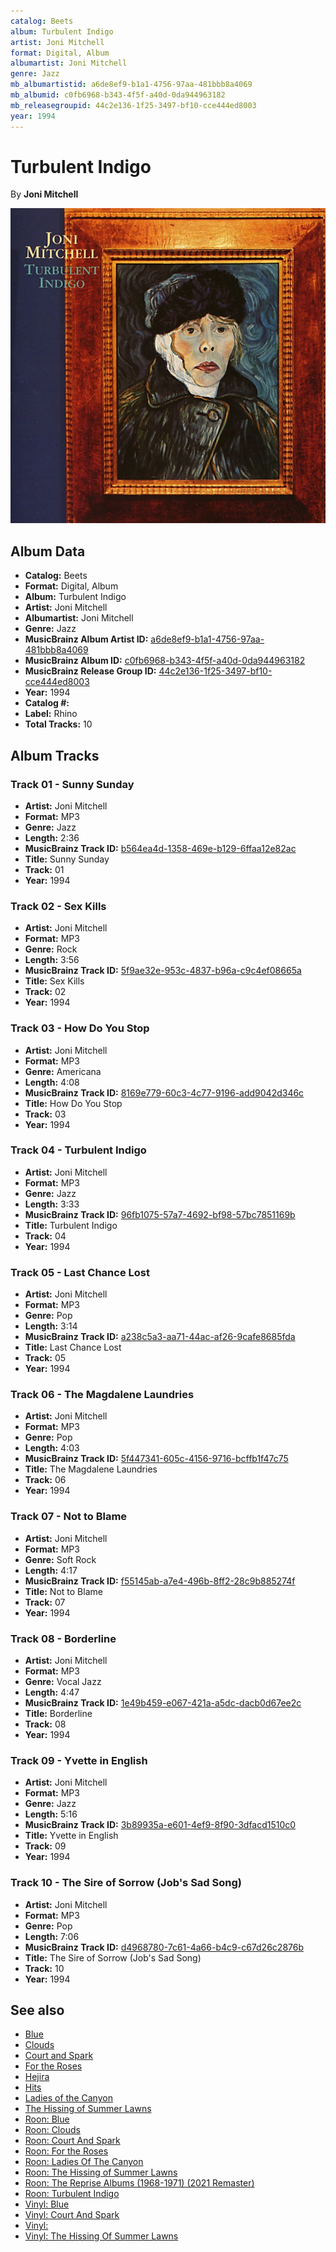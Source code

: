 ```yaml
---
catalog: Beets
album: Turbulent Indigo
artist: Joni Mitchell
format: Digital, Album
albumartist: Joni Mitchell
genre: Jazz
mb_albumartistid: a6de8ef9-b1a1-4756-97aa-481bbb8a4069
mb_albumid: c0fb6968-b343-4f5f-a40d-0da944963182
mb_releasegroupid: 44c2e136-1f25-3497-bf10-cce444ed8003
year: 1994
---
```


# Turbulent Indigo

By **Joni Mitchell**

![](../../assets/beetscovers/Joni_Mitchell-Turbulent_Indigo.jpg)

## Album Data

- **Catalog:** Beets
- **Format:** Digital, Album
- **Album:** Turbulent Indigo
- **Artist:** Joni Mitchell
- **Albumartist:** Joni Mitchell
- **Genre:** Jazz
- **MusicBrainz Album Artist ID:** [a6de8ef9-b1a1-4756-97aa-481bbb8a4069](https://musicbrainz.org/artist/a6de8ef9-b1a1-4756-97aa-481bbb8a4069)
- **MusicBrainz Album ID:** [c0fb6968-b343-4f5f-a40d-0da944963182](https://musicbrainz.org/release/c0fb6968-b343-4f5f-a40d-0da944963182)
- **MusicBrainz Release Group ID:** [44c2e136-1f25-3497-bf10-cce444ed8003](https://musicbrainz.org/release-group/44c2e136-1f25-3497-bf10-cce444ed8003)
- **Year:** 1994
- **Catalog #:** 
- **Label:** Rhino
- **Total Tracks:** 10

## Album Tracks

### Track 01 - Sunny Sunday

- **Artist:** Joni Mitchell
- **Format:** MP3
- **Genre:** Jazz
- **Length:** 2:36
- **MusicBrainz Track ID:** [b564ea4d-1358-469e-b129-6ffaa12e82ac](https://musicbrainz.org/recording/b564ea4d-1358-469e-b129-6ffaa12e82ac)
- **Title:** Sunny Sunday
- **Track:** 01
- **Year:** 1994

### Track 02 - Sex Kills

- **Artist:** Joni Mitchell
- **Format:** MP3
- **Genre:** Rock
- **Length:** 3:56
- **MusicBrainz Track ID:** [5f9ae32e-953c-4837-b96a-c9c4ef08665a](https://musicbrainz.org/recording/5f9ae32e-953c-4837-b96a-c9c4ef08665a)
- **Title:** Sex Kills
- **Track:** 02
- **Year:** 1994

### Track 03 - How Do You Stop

- **Artist:** Joni Mitchell
- **Format:** MP3
- **Genre:** Americana
- **Length:** 4:08
- **MusicBrainz Track ID:** [8169e779-60c3-4c77-9196-add9042d346c](https://musicbrainz.org/recording/8169e779-60c3-4c77-9196-add9042d346c)
- **Title:** How Do You Stop
- **Track:** 03
- **Year:** 1994

### Track 04 - Turbulent Indigo

- **Artist:** Joni Mitchell
- **Format:** MP3
- **Genre:** Jazz
- **Length:** 3:33
- **MusicBrainz Track ID:** [96fb1075-57a7-4692-bf98-57bc7851169b](https://musicbrainz.org/recording/96fb1075-57a7-4692-bf98-57bc7851169b)
- **Title:** Turbulent Indigo
- **Track:** 04
- **Year:** 1994

### Track 05 - Last Chance Lost

- **Artist:** Joni Mitchell
- **Format:** MP3
- **Genre:** Pop
- **Length:** 3:14
- **MusicBrainz Track ID:** [a238c5a3-aa71-44ac-af26-9cafe8685fda](https://musicbrainz.org/recording/a238c5a3-aa71-44ac-af26-9cafe8685fda)
- **Title:** Last Chance Lost
- **Track:** 05
- **Year:** 1994

### Track 06 - The Magdalene Laundries

- **Artist:** Joni Mitchell
- **Format:** MP3
- **Genre:** Pop
- **Length:** 4:03
- **MusicBrainz Track ID:** [5f447341-605c-4156-9716-bcffb1f47c75](https://musicbrainz.org/recording/5f447341-605c-4156-9716-bcffb1f47c75)
- **Title:** The Magdalene Laundries
- **Track:** 06
- **Year:** 1994

### Track 07 - Not to Blame

- **Artist:** Joni Mitchell
- **Format:** MP3
- **Genre:** Soft Rock
- **Length:** 4:17
- **MusicBrainz Track ID:** [f55145ab-a7e4-496b-8ff2-28c9b885274f](https://musicbrainz.org/recording/f55145ab-a7e4-496b-8ff2-28c9b885274f)
- **Title:** Not to Blame
- **Track:** 07
- **Year:** 1994

### Track 08 - Borderline

- **Artist:** Joni Mitchell
- **Format:** MP3
- **Genre:** Vocal Jazz
- **Length:** 4:47
- **MusicBrainz Track ID:** [1e49b459-e067-421a-a5dc-dacb0d67ee2c](https://musicbrainz.org/recording/1e49b459-e067-421a-a5dc-dacb0d67ee2c)
- **Title:** Borderline
- **Track:** 08
- **Year:** 1994

### Track 09 - Yvette in English

- **Artist:** Joni Mitchell
- **Format:** MP3
- **Genre:** Jazz
- **Length:** 5:16
- **MusicBrainz Track ID:** [3b89935a-e601-4ef9-8f90-3dfacd1510c0](https://musicbrainz.org/recording/3b89935a-e601-4ef9-8f90-3dfacd1510c0)
- **Title:** Yvette in English
- **Track:** 09
- **Year:** 1994

### Track 10 - The Sire of Sorrow (Job's Sad Song)

- **Artist:** Joni Mitchell
- **Format:** MP3
- **Genre:** Pop
- **Length:** 7:06
- **MusicBrainz Track ID:** [d4968780-7c61-4a66-b4c9-c67d26c2876b](https://musicbrainz.org/recording/d4968780-7c61-4a66-b4c9-c67d26c2876b)
- **Title:** The Sire of Sorrow (Job's Sad Song)
- **Track:** 10
- **Year:** 1994


## See also

- [Blue](Blue.md)
- [Clouds](Clouds.md)
- [Court and Spark](Court_and_Spark.md)
- [For the Roses](For_the_Roses.md)
- [Hejira](Hejira.md)
- [Hits](Hits.md)
- [Ladies of the Canyon](Ladies_of_the_Canyon.md)
- [The Hissing of Summer Lawns](The_Hissing_of_Summer_Lawns.md)
- [Roon: Blue](../../Roon/Joni_Mitchell/Blue.md)
- [Roon: Clouds](../../Roon/Joni_Mitchell/Clouds.md)
- [Roon: Court And Spark](../../Roon/Joni_Mitchell/Court_And_Spark.md)
- [Roon: For the Roses](../../Roon/Joni_Mitchell/For_the_Roses.md)
- [Roon: Ladies Of The Canyon](../../Roon/Joni_Mitchell/Ladies_Of_The_Canyon.md)
- [Roon: The Hissing of Summer Lawns](../../Roon/Joni_Mitchell/The_Hissing_of_Summer_Lawns.md)
- [Roon: The Reprise Albums (1968-1971) (2021 Remaster)](../../Roon/Joni_Mitchell/The_Reprise_Albums_1968-1971_2021_Remaster.md)
- [Roon: Turbulent Indigo](../../Roon/Joni_Mitchell/Turbulent_Indigo.md)
- [Vinyl: Blue](../../Vinyl/Joni_Mitchell/Blue.md)
- [Vinyl: Court And Spark](../../Vinyl/Joni_Mitchell/Court_And_Spark.md)
- [Vinyl: ](../../Vinyl/Joni_Mitchell/Joni_Mitchell.md)
- [Vinyl: The Hissing Of Summer Lawns](../../Vinyl/Joni_Mitchell/The_Hissing_Of_Summer_Lawns.md)
